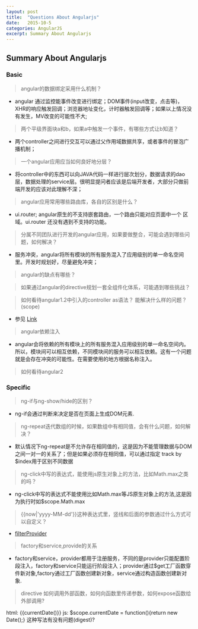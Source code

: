```yaml
---
layout: post
title:  "Questions About Angularjs"
date:   2015-10-5
categories: AngularJS
excerpt: Summary About Angularjs
---
```


## Summary About Angularjs

### Basic

> angular的数据绑定采用什么机制？

- angular 通过监控能事件改变进行绑定；DOM事件(input改变，点击等)，XHR的响应触发回调；浏览器地址变化，计时器触发回调等；如果以上情况没有发生，MV改变的可能性不大;

> 两个平级界面块a和b，如果a中触发一个事件，有哪些方式让b知道？

- 两个controller之间进行交互可以通过父作用域数据共享，或者事件的冒泡广播机制；

> 一个angular应用应当如何良好地分层？

- 将controller中的东西可以向JAVA代码一样进行层次划分，数据请求的dao层，数据处理的service层。很明显提问者应该是后端开发者，大部分只做前端开发的应该对此理解不深；

> angular应用常用哪些路由库，各自的区别是什么？

- ui.router; angular原生的不支持嵌套路由，一个路由只能对应页面中一个 区域。ui.router 还没有遇到不支持的功能。

> 分属不同团队进行开发的angular应用，如果要做整合，可能会遇到哪些问题，如何解决？

-  服务冲突，angular将所有模块的所有服务混入了应用级别的单一命名空间里。开发时规划好，尽量避免冲突；

> angular的缺点有哪些？

> 如果通过angular的directive规划一套全组件化体系，可能遇到哪些挑战？

> 如何看待angular1.2中引入的controller as语法？ 能解决什么样的问题？(scope)

- 参见 [Link](https://github.com/SparksFyz/Notebook/blob/master/Frontend/Angular/controller_as.md)

> angular依赖注入

-  angular会将依赖的所有模块上的所有服务混入应用级别的单一命名空间内。所以，模块间可以相互依赖，不同模块间的服务可以相互依赖。这有一个问题就是会存在冲突的可能性。在需要使用的地方根据名称注入。

> 如何看待angular2


### Specific

> ng-if与ng-show/hide的区别？

- ng-if会通过判断来决定是否在页面上生成DOM元素.

> ng-repeat迭代数组的时候，如果数组中有相同值，会有什么问题，如何解决？

- 默认情况下ng-repeat是不允许存在相同值的，这是因为不能管理数据与DOM之间一对一的关系了；但是如果必须存在相同值，可以通过指定 track by $index用于区别不同数据

> ng-click中写的表达式，能使用js原生对象上的方法，比如Math.max之类的吗？

- ng-click中写的表达式不能使用比如Math.max等JS原生对象上的方法,这是因为执行时如$scope.Math.max

> {{now|'yyyy-MM-dd'}}这种表达式里，竖线和后面的参数通过什么方式可以自定义？

- [filterProvider](https://code.angularjs.org/1.4.5/docs/api/ng/provider/$filterProvider)

> factory和service,provide的关系

- factory和service，provider都用于注册服务，不同的是provider只能配置阶段注入，factory和service只能运行阶段注入；provider通过$get工厂函数穿件新对象,factory通过工厂函数创建新对象，service通过构造函数创建新对象.

>  directive 如何调用外部函数，如何向函数里传递参数，如何expose函数给外部调用?

>
html: {{currentDate()}} js: $scope.currentDate = function(){return new Date();} 这种写法有没有问题(digest)?




